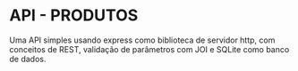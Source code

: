 # API - PRODUTOS

Uma API simples usando express como biblioteca de servidor http, com conceitos de REST, validação de parâmetros com JOI e SQLite como banco de dados.